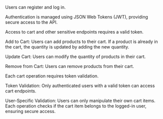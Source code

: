 Users can register and log in.

Authentication is managed using JSON Web Tokens (JWT), providing secure access to the API.

Access to cart and other sensitive endpoints requires a valid token.

Add to Cart: Users can add products to their cart. If a product is already in the cart, the quantity is updated by adding the new quantity.

Update Cart: Users can modify the quantity of products in their cart.

Remove from Cart: Users can remove products from their cart.

Each cart operation requires token validation.

Token Validation: Only authenticated users with a valid token can access cart endpoints.

User-Specific Validation: Users can only manipulate their own cart items. Each operation checks if the cart item belongs to the logged-in user, ensuring secure access.
